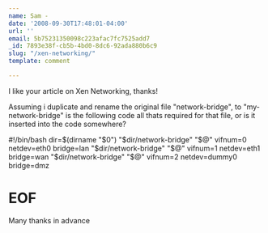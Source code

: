```yaml
---
name: Sam -
date: '2008-09-30T17:48:01-04:00'
url: ''
email: 5b75231350098c223afac7fc7525add7
_id: 7893e38f-cb5b-4bd0-8dc6-92ada880b6c9
slug: "/xen-networking/"
template: comment

---
```


I like your article on Xen Networking, thanks! 

Assuming i duplicate and rename the original file "network-bridge", to "my-network-bridge" is the following code all thats required for that file, or is it inserted into the code somewhere?

#!/bin/bash
dir=$(dirname "$0")
"$dir/network-bridge" "$@" vifnum=0 netdev=eth0   bridge=lan
"$dir/network-bridge" "$@" vifnum=1 netdev=eth1   bridge=wan
"$dir/network-bridge" "$@" vifnum=2 netdev=dummy0 bridge=dmz
# EOF


Many thanks in advance
